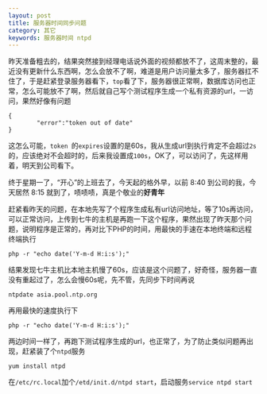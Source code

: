 ```yaml
---
layout: post
title: 服务器时间同步问题
category: 其它
keywords: 服务器时间 ntpd
---
```


昨天准备粗去的，结果突然接到经理电话说外面的视频都放不了，这周末整的，最近没有更新什么东西啊，怎么会放不了啊，难道是用户访问量太多了，服务器扛不住了，于是赶紧登录服务器看下，`top`看了下，服务器很正常啊，数据库访问也正常，怎么可能放不了啊，然后就自己写个测试程序生成一个私有资源的url，一访问，果然好像有问题

	{
	    	"error":"token out of date"
	}
	
这怎么可能，`token `的`expires`设置的是60s，我从生成url到执行肯定不会超过`2s`的，应该绝对不会超时的，后来我设置成`100s`，OK了，可以访问了，先这样用着，明天到公司看下。

终于星期一了，“开心”的上班去了，今天起的格外早，以前 8:40 到公司的我，今天居然 8:15 就到了，啧啧啧，真是个敬业的**好青年**

赶紧看昨天的问题，在本地先写了个程序生成私有url访问地址，等了10s再访问，可以正常访问，上传到七牛的主机是再跑一下这个程序，果然出现了昨天那个问题，说明程序是正常的，再对比下PHP的时间，用最快的手速在本地终端和远程终端执行

	php -r "echo date('Y-m-d H:i:s');"

结果发现七牛主机比本地主机慢了60s，应该是这个问题了，好奇怪，服务器一直没有重起过了，怎么会慢60s呢，先不管，先同步下时间再说

	ntpdate asia.pool.ntp.org
		
再用最快的速度执行下

	php -r "echo date('Y-m-d H:i:s');"
	
两边时间一样了，再跑下测试程序生成的url，也正常了，为了防止类似问题再出现，赶紧装了个`ntpd`服务

	yum install ntpd

在`/etc/rc.local`加个`/etd/init.d/ntpd start`，启动服务`service ntpd start`